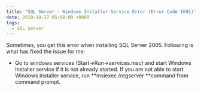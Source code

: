 ```yaml
---
title: "SQL Server - Windows Installer Service Error (Error Code 1601)"
date: 2010-10-27 05:08:00 +0000
tags:
  - SQL Server
---
```


Sometimes, you get this error when installing SQL Server 2005. Following is what has fixed the issue for me:

 
 * Go to windows services (Start->Run->services.msc) and start Windows Installer service if it is not already started.  If you are not able to start Windows Installer service, run **msiexec /regserver **command from command prompt.